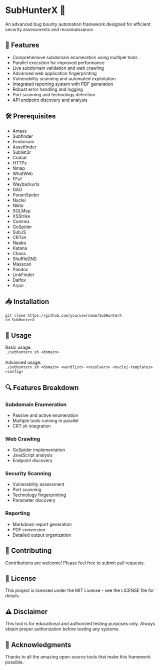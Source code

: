 # SubHunterX 🎯

An advanced bug bounty automation framework designed for efficient security assessments and reconnaissance.

## 🚀 Features

- Comprehensive subdomain enumeration using multiple tools
- Parallel execution for improved performance
- Live subdomain validation and web crawling
- Advanced web application fingerprinting
- Vulnerability scanning and automated exploitation
- Integrated reporting system with PDF generation
- Robust error handling and logging
- Port scanning and technology detection
- API endpoint discovery and analysis

## 🛠️ Prerequisites

- Amass
- Subfinder
- Findomain
- Assetfinder
- Sublist3r
- Crobat
- HTTPx
- Nmap
- WhatWeb
- FFuf
- Waybackurls
- GAU
- ParamSpider
- Nuclei
- Nikto
- SQLMap
- XSStrike
- Commix
- GoSpider
- SubJS
- CRTsh
- Naabu
- Katana
- Chaos
- ShuffleDNS
- Masscan
- Pandoc
- LinkFinder
- Dalfox
- Arjun

## 📥 Installation
`git clone https://github.com/yourusername/SubHunterX` <br>
`cd SubHunterX` <br>

## 🚀 Usage  
Basic usage:  
`./subhunterx.sh <domain>`<br>  
Advanced usage:  
`./subhunterx.sh <domain> <wordlist> <resolvers> <nuclei-templates> <config>`  


## 🔍 Features Breakdown

### Subdomain Enumeration
- Passive and active enumeration
- Multiple tools running in parallel
- CRT.sh integration

### Web Crawling
- GoSpider implementation
- JavaScript analysis
- Endpoint discovery

### Security Scanning
- Vulnerability assessment
- Port scanning
- Technology fingerprinting
- Parameter discovery

### Reporting
- Markdown report generation
- PDF conversion
- Detailed output organization

## 🤝 Contributing

Contributions are welcome! Please feel free to submit pull requests.

## 📝 License

This project is licensed under the MIT License - see the LICENSE file for details.

## ⚠️ Disclaimer

This tool is for educational and authorized testing purposes only. Always obtain proper authorization before testing any systems.

## 🌟 Acknowledgments

Thanks to all the amazing open-source tools that make this framework possible.


